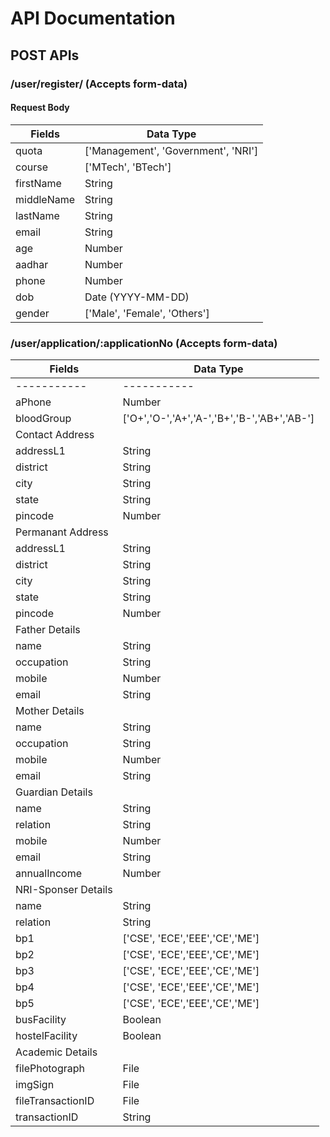 # API Documentation
## POST APIs
### /user/register/ (Accepts form-data)
#### Request Body
|Fields		|Data Type	|
|-----------|-----------|
|quota 		| ['Management', 'Government', 'NRI']|
|course		| ['MTech', 'BTech']|
|firstName	| String	|
|middleName	| String	|
|lastName	| String	|
|email		| String	|
|age		| Number	|
|aadhar		| Number	|
|phone		| Number	|
|dob		| Date (YYYY-MM-DD)|
|gender		| ['Male', 'Female', 'Others']|

### /user/application/:applicationNo (Accepts form-data)
|Fields     |Data Type  |
|-----------|-----------|
|-----------|-----------|
|aPhone 	| Number	|
|bloodGroup	| ['O+','O-','A+','A-','B+','B-','AB+','AB-']|
|Contact Address        |
|addressL1  | String    |
|district   | String    |
|city       | String    |
|state      | String    |
|pincode    | Number    |
|Permanant Address      |
|addressL1  | String    |
|district   | String    |
|city       | String    |
|state      | String    |
|pincode    | Number    |
|Father Details         |
|name       | String    |
|occupation | String    |
|mobile     | Number    |
|email      | String    |
|Mother Details         |
|name       | String    |
|occupation | String    |
|mobile     | Number    |
|email      | String    |
|Guardian Details       |
|name       | String    |
|relation   | String    |
|mobile     | Number    |
|email      | String    |
|annualIncome| Number   |
|NRI-Sponser Details    |
|name       | String    |
|relation   | String    |
|bp1        | ['CSE', 'ECE','EEE','CE','ME']|
|bp2        | ['CSE', 'ECE','EEE','CE','ME']|
|bp3        | ['CSE', 'ECE','EEE','CE','ME']|
|bp4        | ['CSE', 'ECE','EEE','CE','ME']|
|bp5        | ['CSE', 'ECE','EEE','CE','ME']|
|busFacility| Boolean   |
|hostelFacility|Boolean |
|Academic Details       |
|filePhotograph| File   |
|imgSign    | File      |
|fileTransactionID| File|
|transactionID| String  |
